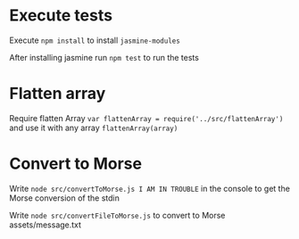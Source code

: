 # Execute tests

Execute `npm install` to install `jasmine-modules`

After installing jasmine run `npm test` to run the tests

# Flatten array

Require flatten Array `var flattenArray = require('../src/flattenArray')` and  use it with any array `flattenArray(array)`

# Convert to Morse

Write `node src/convertToMorse.js I AM IN TROUBLE` in the console to get the Morse conversion of the stdin

Write `node src/convertFileToMorse.js` to convert to Morse assets/message.txt

